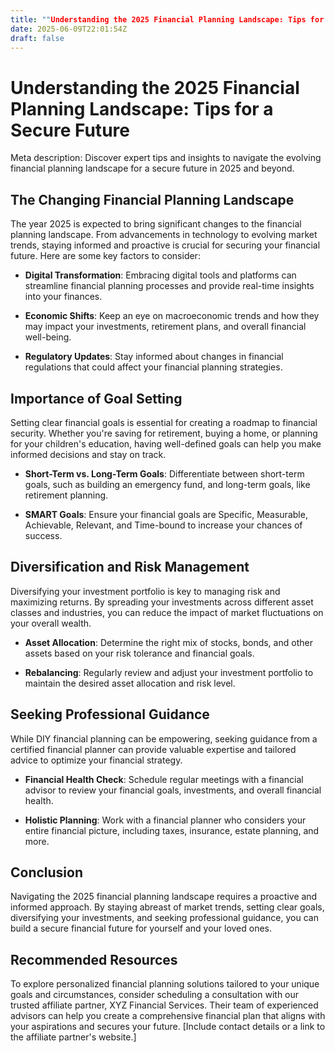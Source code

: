 ```yaml
---
title: ""Understanding the 2025 Financial Planning Landscape: Tips for a Secure Future""
date: 2025-06-09T22:01:54Z
draft: false
---
```


# Understanding the 2025 Financial Planning Landscape: Tips for a Secure Future

Meta description: Discover expert tips and insights to navigate the evolving financial planning landscape for a secure future in 2025 and beyond.

## The Changing Financial Planning Landscape

The year 2025 is expected to bring significant changes to the financial planning landscape. From advancements in technology to evolving market trends, staying informed and proactive is crucial for securing your financial future. Here are some key factors to consider:

- **Digital Transformation**: Embracing digital tools and platforms can streamline financial planning processes and provide real-time insights into your finances.
  
- **Economic Shifts**: Keep an eye on macroeconomic trends and how they may impact your investments, retirement plans, and overall financial well-being.
  
- **Regulatory Updates**: Stay informed about changes in financial regulations that could affect your financial planning strategies.
  
## Importance of Goal Setting

Setting clear financial goals is essential for creating a roadmap to financial security. Whether you're saving for retirement, buying a home, or planning for your children's education, having well-defined goals can help you make informed decisions and stay on track.

- **Short-Term vs. Long-Term Goals**: Differentiate between short-term goals, such as building an emergency fund, and long-term goals, like retirement planning.
  
- **SMART Goals**: Ensure your financial goals are Specific, Measurable, Achievable, Relevant, and Time-bound to increase your chances of success.
  
## Diversification and Risk Management

Diversifying your investment portfolio is key to managing risk and maximizing returns. By spreading your investments across different asset classes and industries, you can reduce the impact of market fluctuations on your overall wealth.

- **Asset Allocation**: Determine the right mix of stocks, bonds, and other assets based on your risk tolerance and financial goals.
  
- **Rebalancing**: Regularly review and adjust your investment portfolio to maintain the desired asset allocation and risk level.
  
## Seeking Professional Guidance

While DIY financial planning can be empowering, seeking guidance from a certified financial planner can provide valuable expertise and tailored advice to optimize your financial strategy.

- **Financial Health Check**: Schedule regular meetings with a financial advisor to review your financial goals, investments, and overall financial health.
  
- **Holistic Planning**: Work with a financial planner who considers your entire financial picture, including taxes, insurance, estate planning, and more.
  
## Conclusion

Navigating the 2025 financial planning landscape requires a proactive and informed approach. By staying abreast of market trends, setting clear goals, diversifying your investments, and seeking professional guidance, you can build a secure financial future for yourself and your loved ones.

## Recommended Resources

To explore personalized financial planning solutions tailored to your unique goals and circumstances, consider scheduling a consultation with our trusted affiliate partner, XYZ Financial Services. Their team of experienced advisors can help you create a comprehensive financial plan that aligns with your aspirations and secures your future. [Include contact details or a link to the affiliate partner's website.]